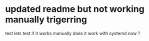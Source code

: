 # updated readme but not working manually trigerring

test
lets test if it works manually
does it work with systemd now ?
